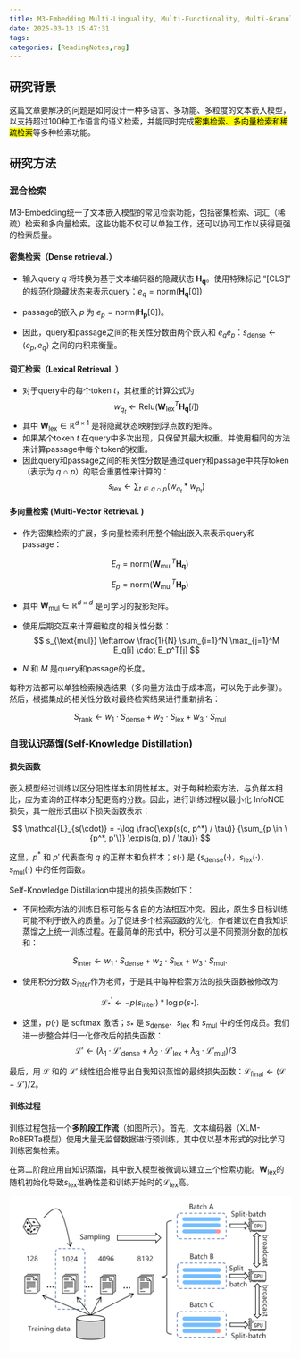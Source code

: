 ```yaml
---
title: M3-Embedding Multi-Linguality, Multi-Functionality, Multi-Granularity Text Embeddings Through Self-Knowledge Distillation
date: 2025-03-13 15:47:31
tags:
categories: [ReadingNotes,rag]
---
```


## 研究背景

这篇文章要解决的问题是如何设计一种多语言、多功能、多粒度的文本嵌入模型，以支持超过100种工作语言的语义检索，并能同时完成<mark>密集检索、多向量检索和稀疏检索</mark>等多种检索功能。

## 研究方法
### 混合检索
M3-Embedding统一了文本嵌入模型的常见检索功能，包括密集检索、词汇（稀疏）检索和多向量检索。这些功能不仅可以单独工作，还可以协同工作以获得更强的检索质量。

#### 密集检索（Dense retrieval.）
- 输入query $q$ 将转换为基于文本编码器的隐藏状态 $\mathbf{H_q}$。使用特殊标记 “[CLS]” 的规范化隐藏状态来表示query：$e_q = \text{norm}(\mathbf{H_q}[0])$
- passage的嵌入 $p$ 为 $e_p = \text{norm}(\mathbf{H_p}[0])$。

- 因此，query和passage之间的相关性分数由两个嵌入和 $e_q e_p$：$s_{\text{dense}} \leftarrow \langle e_p, e_q \rangle$ 之间的内积来衡量。



#### 词汇检索（Lexical Retrieval. ）
- 对于query中的每个token $t$，其权重的计算公式为 
$$
w_{q_t} \leftarrow\text{Relu}(\mathbf{W}_{\text{lex}}^T \mathbf{H_q}[i])
$$
- 其中 $\mathbf{W}_{\text{lex}} \in \mathbb{R}^{d \times 1}$ 是将隐藏状态映射到浮点数的矩阵。
- 如果某个token $t$ 在query中多次出现，只保留其最大权重。并使用相同的方法来计算passage中每个token的权重。
- 因此query和passage之间的相关性分数是通过query和passage中共存token（表示为 $q \cap p$）的联合重要性来计算的：
$$
s_{\text{lex}} \leftarrow \sum_{t \in q \cap p}(w_{q_t} * w_{p_t})
$$

#### 多向量检索 (Multi-Vector Retrieval. )
- 作为密集检索的扩展，多向量检索利用整个输出嵌入来表示query和passage：

$$
E_q = \text{norm}(\mathbf{W}_{\text{mul}}^T \mathbf{H_q}) 
$$

$$
E_p = \text{norm}(\mathbf{W}_{\text{mul}}^T \mathbf{H_p})
$$    

- 其中 $\mathbf{W}_{\text{mul}} \in \mathbb{R}^{d \times d}$ 是可学习的投影矩阵。

- 使用后期交互来计算细粒度的相关性分数：
$$
s_{\text{mul}} \leftarrow \frac{1}{N} \sum_{i=1}^N \max_{j=1}^M E_q[i] \cdot E_p^T[j]
$$
- $N$ 和 $M$ 是query和passage的长度。



每种方法都可以单独检索候选结果（多向量方法由于成本高，可以免于此步骤）。然后，根据集成的相关性分数对最终检索结果进行重新排名：

$$
S_{\text{rank}} \leftarrow w_1 \cdot S_{\text{dense}} + w_2 \cdot S_{\text{lex}} + w_3 \cdot S_{\text{mul}}
$$


### 自我认识蒸馏(Self-Knowledge Distillation)
#### 损失函数

嵌入模型经过训练以区分阳性样本和阴性样本。对于每种检索方法，与负样本相比，应为查询的正样本分配更高的分数。因此，进行训练过程以最小化 InfoNCE 损失，其一般形式由以下损失函数表示：

$$
\mathcal{L}_{s(\cdot)} = -\log \frac{\exp(s(q, p^*) / \tau)} {\sum_{p \in \{p^*, p'\}} \exp(s(q, p) / \tau)}
$$

这里，$p^*$ 和 $p'$ 代表查询 $q$ 的正样本和负样本；$s(\cdot)$ 是 $\{s_{\text{dense}}(\cdot)$，$s_{\text{lex}}(\cdot)$，$s_{\text{mul}}(\cdot)$ 中的任何函数。


Self-Knowledge Distillation中提出的损失函数如下：
- 不同检索方法的训练目标可能与各自的方法相互冲突。因此，原生多目标训练可能不利于嵌入的质量。为了促进多个检索函数的优化，作者建议在自我知识蒸馏之上统一训练过程。在最简单的形式中，积分可以是不同预测分数的加权和：

$$
S_{\text{inter}} \leftarrow w_1 \cdot S_{\text{dense}} + w_2 \cdot S_{\text{lex}} + w_3 \cdot S_{\text{mul}}.
$$

- 使用积分分数 $S_{inter}$作为老师，于是其中每种检索方法的损失函数被修改为:

$$
\mathcal{L}^{'}_* \leftarrow -p(s_{\text{inter}}) \ast \log p(s_*).
$$
- 这里，$p(\cdot)$ 是 softmax 激活；$s_*$ 是 $s_{\text{dense}}$、$s_{\text{lex}}$ 和 $s_{\text{mul}}$ 中的任何成员。我们进一步整合并归一化修改后的损失函数：
$$
\mathcal{L}' \leftarrow \left( \lambda_1 \cdot \mathcal{L}'_{\text{dense}} + \lambda_2 \cdot \mathcal{L}'_{\text{lex}} + \lambda_3 \cdot \mathcal{L}'_{\text{mul}} \right) / 3.
$$

最后，用 $\mathcal{L}$ 和的 $\mathcal{L}'$ 线性组合推导出自我知识蒸馏的最终损失函数：$\mathcal{L}_{\text{final}} \leftarrow \left( \mathcal{L} + \mathcal{L}' \right) / 2$。


#### 训练过程

训练过程包括一个**多阶段工作流**（如图所示）。首先，文本编码器（XLM-RoBERTa模型）使用大量无监督数据进行预训练，其中仅以基本形式的对比学习训练密集检索。

在第二阶段应用自知识蒸馏，其中嵌入模型被微调以建立三个检索功能。$\mathbf{W}_{\text{lex}}$的随机初始化导致$s_{\text{lex}}$准确性差和训练开始时的$\mathcal{L}_{\text{lex}}$高。

![alt text](image.png)
